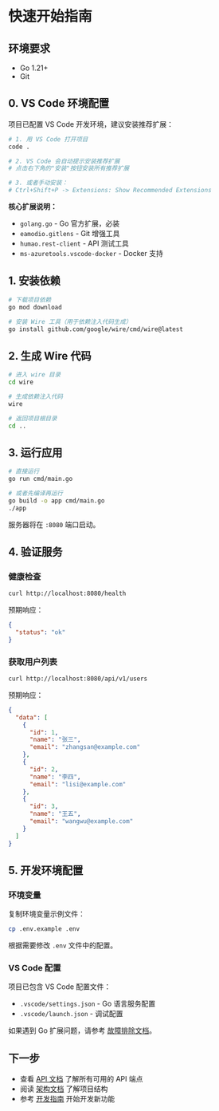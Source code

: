 # 快速开始指南

## 环境要求

- Go 1.21+
- Git

## 0. VS Code 环境配置

项目已配置 VS Code 开发环境，建议安装推荐扩展：

```bash
# 1. 用 VS Code 打开项目
code .

# 2. VS Code 会自动提示安装推荐扩展
# 点击右下角的"安装"按钮安装所有推荐扩展

# 3. 或者手动安装：
# Ctrl+Shift+P -> Extensions: Show Recommended Extensions
```

**核心扩展说明：**

- `golang.go` - Go 官方扩展，必装
- `eamodio.gitlens` - Git 增强工具
- `humao.rest-client` - API 测试工具
- `ms-azuretools.vscode-docker` - Docker 支持

## 1. 安装依赖

```bash
# 下载项目依赖
go mod download

# 安装 Wire 工具（用于依赖注入代码生成）
go install github.com/google/wire/cmd/wire@latest
```

## 2. 生成 Wire 代码

```bash
# 进入 wire 目录
cd wire

# 生成依赖注入代码
wire

# 返回项目根目录
cd ..
```

## 3. 运行应用

```bash
# 直接运行
go run cmd/main.go

# 或者先编译再运行
go build -o app cmd/main.go
./app
```

服务器将在 `:8080` 端口启动。

## 4. 验证服务

### 健康检查

```bash
curl http://localhost:8080/health
```

预期响应：

```json
{
  "status": "ok"
}
```

### 获取用户列表

```bash
curl http://localhost:8080/api/v1/users
```

预期响应：

```json
{
  "data": [
    {
      "id": 1,
      "name": "张三",
      "email": "zhangsan@example.com"
    },
    {
      "id": 2,
      "name": "李四",
      "email": "lisi@example.com"
    },
    {
      "id": 3,
      "name": "王五",
      "email": "wangwu@example.com"
    }
  ]
}
```

## 5. 开发环境配置

### 环境变量

复制环境变量示例文件：

```bash
cp .env.example .env
```

根据需要修改 `.env` 文件中的配置。

### VS Code 配置

项目已包含 VS Code 配置文件：

- `.vscode/settings.json` - Go 语言服务配置
- `.vscode/launch.json` - 调试配置

如果遇到 Go 扩展问题，请参考 [故障排除文档](./troubleshooting.md)。

## 下一步

- 查看 [API 文档](./api.md) 了解所有可用的 API 端点
- 阅读 [架构文档](./architecture.md) 了解项目结构
- 参考 [开发指南](./development.md) 开始开发新功能
